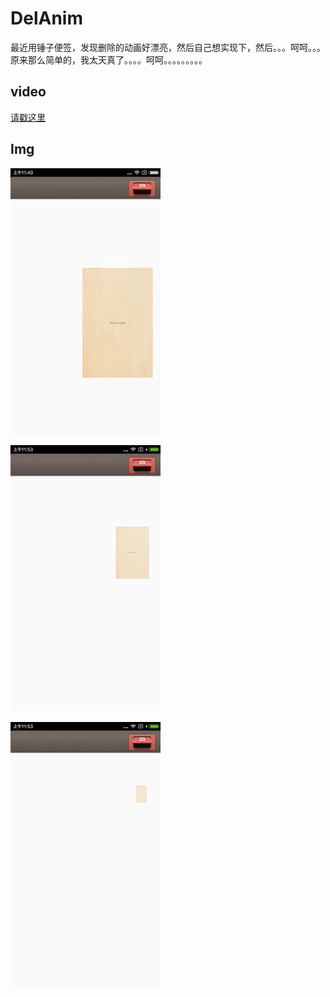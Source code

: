 # DelAnim

最近用锤子便签，发现删除的动画好漂亮，然后自己想实现下，然后。。。呵呵。。。原来那么简单的，我太天真了。。。。呵呵。。。。。。。。。

video
---------------
[请戳这里](https://github.com/android-cjj/DelAnim/blob/master/video/cjj.mp4)

Img
-----------------------
![](https://github.com/android-cjj/DelAnim/blob/master/video/a.jpg)

![](https://github.com/android-cjj/DelAnim/blob/master/video/b.jpg)

![](https://github.com/android-cjj/DelAnim/blob/master/video/c.png)
